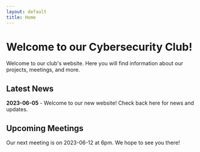 ```yaml
---
layout: default
title: Home
---
```


# Welcome to our Cybersecurity Club!

Welcome to our club's website. Here you will find information about our projects, meetings, and more.

## Latest News

**2023-06-05** - Welcome to our new website! Check back here for news and updates.

## Upcoming Meetings

Our next meeting is on 2023-06-12 at 6pm. We hope to see you there!
